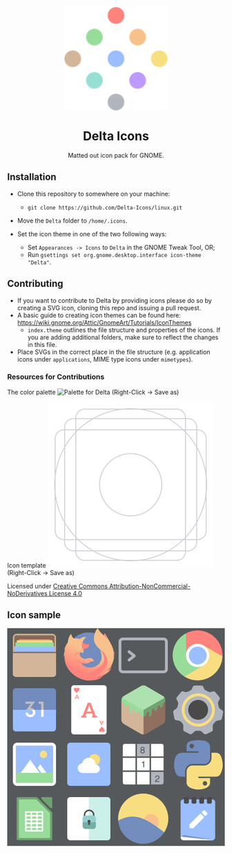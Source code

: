 <p align="center">
	<img src="https://raw.githubusercontent.com/Delta-Icons/Linux/master/delta-logo.png" alt="">
</p>

<h1 align="center" padding="100">Delta Icons</h1>
<p align="center">Matted out icon pack for GNOME.</p>



## Installation
* Clone this repository to somewhere on your machine:
	- `git clone https://github.com/Delta-Icons/linux.git`

* Move the `Delta` folder to `/home/.icons`.

* Set the icon theme in one of the two following ways:
	- Set `Appearances -> Icons` to `Delta` in the GNOME Tweak Tool, OR;
	- Run `gsettings set org.gnome.desktop.interface icon-theme "Delta"`.

## Contributing
* If you want to contribute to Delta by providing icons please do so by creating a SVG icon, cloning this repo and issuing a pull request.
* A basic guide to creating icon themes can be found here: https://wiki.gnome.org/Attic/GnomeArt/Tutorials/IconThemes
	- `index.theme` outlines the file structure and properties of the icons. If you are adding additional folders, make sure to reflect the changes in this file.
* Place SVGs in the correct place in the file structure (e.g. application icons under `applications`, MIME type icons under `mimetypes`).

### Resources for Contributions
The color palette
![Palette for Delta](https://github.com/jamesalexatkin/delta-icons-linux/raw/master/Palette.svg) (Right-Click &rarr; Save as)

Icon template
![Icon Template for Delta](https://github.com/jamesalexatkin/delta-icons-linux/raw/master/template.svg) (Right-Click &rarr; Save as)

Licensed under [Creative Commons Attribution-NonCommercial-NoDerivatives License 4.0](https://creativecommons.org/licenses/by-nc-nd/4.0/)

## Icon sample

<p align="center">
	<img src="https://raw.githubusercontent.com/Delta-Icons/Linux/master/delta-showcase.png" alt="">
</p>